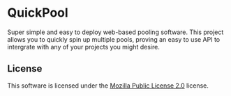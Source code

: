 # QuickPool

Super simple and easy to deploy web-based pooling software. This project allows
you to quickly spin up multiple pools, proving an easy to use API to intergrate
with any of your projects you might desire.

## License

This software is licensed under the
[Mozilla Public License 2.0](https://www.mozilla.org/en-US/MPL/2.0/) license.


